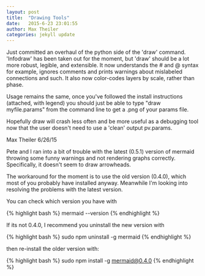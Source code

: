 ```yaml
---
layout: post
title:  "Drawing Tools"
date:   2015-6-23 23:01:55
author: Max Theiler
categories: jekyll update
---
```


Just committed an overhaul of the python side of the 'draw' command. 'Infodraw' has been taken out for the moment, but 'draw' should be a lot more robust, legible, and extensible. It now understands the # and @ syntax for example, ignores comments and prints warnings about mislabeled connections and such. It also now color-codes layers by scale, rather than phase.

Usage remains the same, once you've followed the install instructions (attached, with legend) you should just be able to type "draw myfile.params" from the command line to get a .png of your params file. 

Hopefully draw will crash less often and be more useful as a debugging tool now that the user doesn't need to use a 'clean' output pv.params.


Max Theiler
6/26/15

Pete and I ran into a bit of trouble with the latest (0.5.1) version of mermaid throwing some funny warnings and not rendering graphs correctly. Specifically, it doesn't seem to draw arrowheads.

The workaround for the moment is to use the old version (0.4.0), which most of you probably have installed anyway. Meanwhile I'm looking into resolving the problems with the latest version.

You can check which version you have with

{% highlight bash %}
mermaid --version
{% endhighlight %}

If its not 0.4.0, I recommend you uninstall the new version with

{% highlight bash %}
sudo npm uninstall -g mermaid
{% endhighlight %}

then re-install the older version with:

{% highlight bash %}
sudo npm install -g mermaid@0.4.0
{% endhighlight %}

